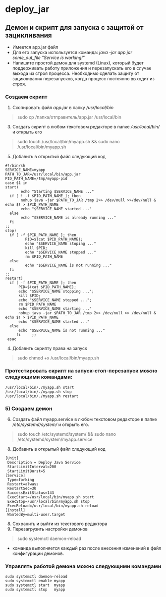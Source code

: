 # deploy_jar

## Демон и скрипт для запуска с защитой от зацикливания

+ Имеется app.jar файл
+ Для его запуска используется команда:
*java -jar app.jar some_out_file "Service is working!"*
+ Напишите простой демон для systemd (Linux), который будет поддерживать работу приложения и перезапускать его в случае выхода из строя процесса.
Необходимо сделать защиту от зацикливания перезапусков, когда процесс постоянно выходит из строя. 

### Создаем скрипт

1) Скопировать файл *app.jar* в папку */usr/local/bin*
> sudo cp /папка/отправитель/app.jar /usr/local/bin
3) Создать скрипт в любом текстовом редакторе в папке */usr/local/bin/* и открыть его
> sudo touch /usr/local/bin/myapp.sh && sudo nano /usr/local/bin/myapp.sh
5) Добавить в открытый файл следующий код
```
#!/bin/sh
SERVICE_NAME=myapp
PATH_TO_JAR=/usr/local/bin/app.jar
PID_PATH_NAME=/tmp/myapp-pid
case $1 in
start)
       echo "Starting $SERVICE_NAME ..."
  if [ ! -f $PID_PATH_NAME ]; then
       nohup java -jar $PATH_TO_JAR /tmp 2>> /dev/null >>/dev/null & echo $! > $PID_PATH_NAME
       echo "$SERVICE_NAME started ..."
  else
       echo "$SERVICE_NAME is already running ..."
  fi
;;
stop)
  if [ -f $PID_PATH_NAME ]; then
         PID=$(cat $PID_PATH_NAME);
         echo "$SERVICE_NAME stoping ..."
         kill $PID;
         echo "$SERVICE_NAME stopped ..."
         rm $PID_PATH_NAME
  else
         echo "$SERVICE_NAME is not running ..."
  fi
;;
restart)
  if [ -f $PID_PATH_NAME ]; then
      PID=$(cat $PID_PATH_NAME);
      echo "$SERVICE_NAME stopping ...";
      kill $PID;
      echo "$SERVICE_NAME stopped ...";
      rm $PID_PATH_NAME
      echo "$SERVICE_NAME starting ..."
      nohup java -jar $PATH_TO_JAR /tmp 2>> /dev/null >> /dev/null & echo $! > $PID_PATH_NAME  
      echo "$SERVICE_NAME started ..."
  else
      echo "$SERVICE_NAME is not running ..."
     fi     ;;
 esac
```

4) Добавить скрипту права на запуск
> sudo chmod +x /usr/local/bin/myapp.sh

### Протестировать скрипт на запуск-стоп-перезапуск можно следующими командами:
```
/usr/local/bin/./myapp.sh start
/usr/local/bin/./myapp.sh stop
/usr/local/bin/./myapp.sh restart
```

### 5) Создаем демон

6) Создать файл myapp.service в любом текстовом редакторе в папке */etc/systemd/system/* и открыть его.
> sudo touch /etc/systemd/system/ && sudo nano /etc/systemd/system/myapp.service
8) Добавить в открытый файл следующий код
~~~
[Unit]
 Description = Deploy Java Service
 StartLimitInterval=200
 StartLimitBurst=5
[Service]
 Type=forking
 Restart=always
 RestartSec=30
 SuccessExitStatus=143 
 ExecStart=/usr/local/bin/myapp.sh start
 ExecStop=/usr/local/bin/myapp.sh stop
 ExecReload=/usr/local/bin/myapp.sh reload
[Install]
 WantedBy=multi-user.target
~~~

8) Сохранить и выйти из текстового редактора
9) Перезагрузить настройки демонов
> sudo systemctl daemon-reload
- команда выполняется каждый раз после внесения изменений в файл конфигурации демонов.

### Управлять работой демона можно следующими командами
```
sudo systemctl daemon-reload
sudo systemctl enable myapp
sudo systemctl start  myapp
sudo systemctl stop   myapp
```
